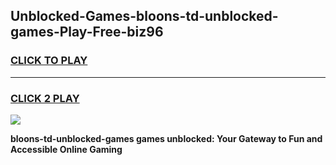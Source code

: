 
## Unblocked-Games-bloons-td-unblocked-games-Play-Free-biz96
<h3>
<a href="https://premium76.site?title=bloons-td-unblocked-games&ref=17A">CLICK TO PLAY</a></h3>
<hr>

<h3>
<a href="https://premium76.site?title=bloons-td-unblocked-games&ref=17A">CLICK 2 PLAY</a>
  
</h3>

<a href="https://premium76.site?title=bloons-td-unblocked-games&ref=17A"><img src="https://clearcache.store/games.png"></a>


**bloons-td-unblocked-games games unblocked: Your Gateway to Fun and Accessible Online Gaming**
